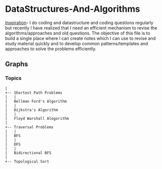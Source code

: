 # DataStructures-And-Algorithms
[Inspiration](https://leetcode.com/discuss/general-discussion/1003602/300-leetcode-problems-celebration/820387)- I do coding and datastructure and coding questions regularly but recently I have realized that I need an efficient mechanism to revise the algorithms/approaches and old questions. The objective of this file is to build a single place where I can create notes which I can use to revise and study material quickly and to develop common patterns/templates and approaches to solve the problems efficiently.

## Graphs
### Topics
    |
    +-- Shortest Path Problems
    |   |
    |   Bellman Ford's Algorithm
    |   |
    |   Dijkstra's Algorithm
    |   |
    |   Floyd Warshall Alogorithm
    |
    +-- Traversal Problems
    |   |
    |   BFS
    |   |
    |   DFS
    |   |
    |   Bidirectional BFS
    |
    +-- Topological Sort
